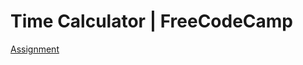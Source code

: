 # Time Calculator | FreeCodeCamp
[Assignment](https://www.freecodecamp.org/learn/scientific-computing-with-python/scientific-computing-with-python-projects/time-calculator)
